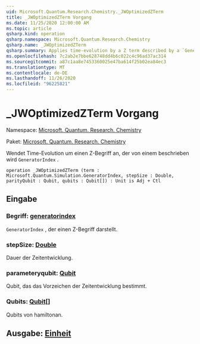 ```yaml
---
uid: Microsoft.Quantum.Research.Chemistry._JWOptimizedZTerm
title: _JWOptimizedZTerm Vorgang
ms.date: 11/25/2020 12:00:00 AM
ms.topic: article
qsharp.kind: operation
qsharp.namespace: Microsoft.Quantum.Research.Chemistry
qsharp.name: _JWOptimizedZTerm
qsharp.summary: Applies time-evolution by a Z term described by a `GeneratorIndex`.
ms.openlocfilehash: 7c2ab2e7bbe628748dd4b6c022c4c96ad37ac314
ms.sourcegitcommit: a87c1aa8e7453360025e47ba614f25b02ea84ec3
ms.translationtype: MT
ms.contentlocale: de-DE
ms.lasthandoff: 11/26/2020
ms.locfileid: "96225821"
---
```

# <a name="_jwoptimizedzterm-operation"></a>_JWOptimizedZTerm Vorgang

Namespace: [Microsoft. Quantum. Research. Chemistry](xref:Microsoft.Quantum.Research.Chemistry)

Paket: [Microsoft. Quantum. Research. Chemistry](https://nuget.org/packages/Microsoft.Quantum.Research.Chemistry)


Wendet Time-Evolution um einen Z-Begriff an, der von einem beschrieben wird `GeneratorIndex` .

```qsharp
operation _JWOptimizedZTerm (term : Microsoft.Quantum.Simulation.GeneratorIndex, stepSize : Double, parityQubit : Qubit, qubits : Qubit[]) : Unit is Adj + Ctl
```


## <a name="input"></a>Eingabe

### <a name="term--generatorindex"></a>Begriff: [generatorindex](xref:Microsoft.Quantum.Simulation.GeneratorIndex)

`GeneratorIndex` , der einen Z-Begriff darstellt.


### <a name="stepsize--double"></a>stepSize: [Double](xref:microsoft.quantum.lang-ref.double)

Dauer der Zeitentwicklung.


### <a name="parityqubit--qubit"></a>parameteryqubit: [Qubit](xref:microsoft.quantum.lang-ref.qubit)

Qubit, das das Vorzeichen der Zeitentwicklung bestimmt.


### <a name="qubits--qubit"></a>Qubits: [Qubit](xref:microsoft.quantum.lang-ref.qubit)[]

Qubits von hamiltonan.



## <a name="output--unit"></a>Ausgabe: [Einheit](xref:microsoft.quantum.lang-ref.unit)

